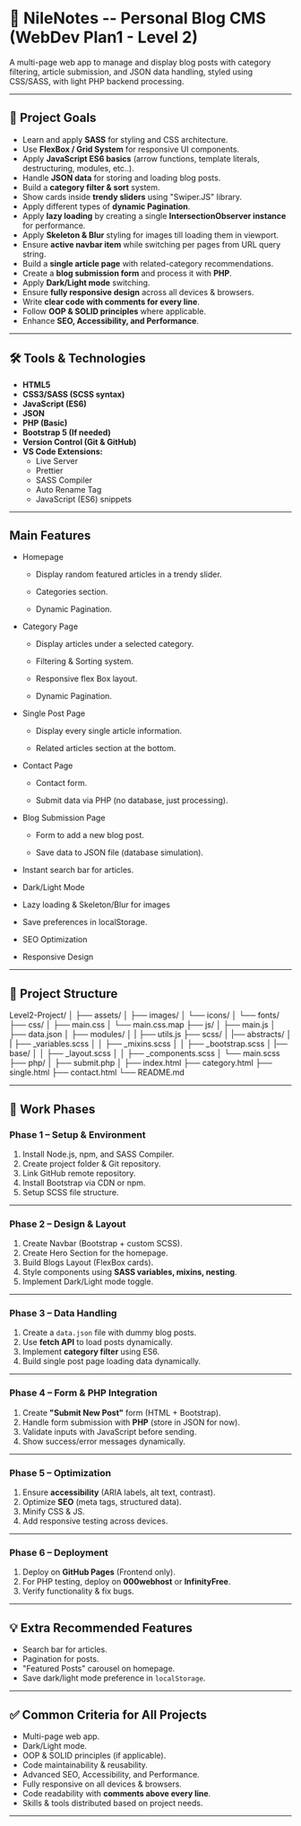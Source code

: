 # 📌 NileNotes -- Personal Blog CMS (WebDev Plan1 - Level 2)
A multi-page web app to manage and display blog posts with category filtering, article submission, and JSON data handling, styled using CSS/SASS, with light PHP backend processing.

---

## **🎯 Project Goals**
- Learn and apply **SASS** for styling and CSS architecture.
- Use **FlexBox / Grid System** for responsive UI components.
- Apply **JavaScript ES6 basics** (arrow functions, template literals, destructuring, modules, etc..).
- Handle **JSON data** for storing and loading blog posts.
- Build a **category filter & sort** system.
- Show cards inside **trendy sliders** using "Swiper.JS" library.
- Apply different types of **dynamic Pagination**.
- Apply **lazy loading** by creating a single **IntersectionObserver instance** for performance.
- Apply **Skeleton & Blur** styling for images till loading them in viewport.
- Ensure **active navbar item** while switching per pages from URL query string.
- Build a **single article page** with related-category recommendations.
- Create a **blog submission form** and process it with **PHP**.
- Apply **Dark/Light mode** switching.
- Ensure **fully responsive design** across all devices & browsers.
- Write **clear code with comments for every line**.
- Follow **OOP & SOLID principles** where applicable.
- Enhance **SEO, Accessibility, and Performance**.

---

## **🛠 Tools & Technologies**
- **HTML5**
- **CSS3/SASS (SCSS syntax)**
- **JavaScript (ES6)**
- **JSON**
- **PHP (Basic)**
- **Bootstrap 5 (If needed)**
- **Version Control (Git & GitHub)**
- **VS Code Extensions:**
  - Live Server
  - Prettier
  - SASS Compiler
  - Auto Rename Tag
  - JavaScript (ES6) snippets

---

## Main Features

* Homepage

  * Display random featured articles in a trendy slider.

  * Categories section.

  * Dynamic Pagination.

* Category Page

  * Display articles under a selected category.
  
  * Filtering & Sorting system.

  * Responsive flex Box layout.

  * Dynamic Pagination.

* Single Post Page

  * Display every single article information.

  * Related articles section at the bottom.

* Contact Page

  * Contact form.

  * Submit data via PHP (no database, just processing).

* Blog Submission Page

  * Form to add a new blog post.

  * Save data to JSON file (database simulation).

* Instant search bar for articles.

* Dark/Light Mode

* Lazy loading & Skeleton/Blur for images

* Save preferences in localStorage.

* SEO Optimization

* Responsive Design

---

## **📂 Project Structure**

Level2-Project/
│
├── assets/
│ ├── images/
│ └── icons/
│ └── fonts/
├── css/
│ ├── main.css
│ └── main.css.map
├── js/
│ ├── main.js
│ ├── data.json
│ ├── modules/
│ | ├── utils.js
├── scss/
│ |── abstracts/
│ | ├── _variables.scss
│ │ ├── _mixins.scss
│ │ ├── _bootstrap.scss
│ |── base/
│ │ ├── _layout.scss
│ │ ├── _components.scss
│ └── main.scss
├── php/
│ ├── submit.php
│
├── index.html
├── category.html
├── single.html
├── contact.html
└── README.md

---

## **📅 Work Phases**

### **Phase 1 – Setup & Environment**
1. Install Node.js, npm, and SASS Compiler.
2. Create project folder & Git repository.
3. Link GitHub remote repository.
4. Install Bootstrap via CDN or npm.
5. Setup SCSS file structure.

---

### **Phase 2 – Design & Layout**
1. Create Navbar (Bootstrap + custom SCSS).
2. Create Hero Section for the homepage.
3. Build Blogs Layout (FlexBox cards).
4. Style components using **SASS variables, mixins, nesting**.
5. Implement Dark/Light mode toggle.

---

### **Phase 3 – Data Handling**
1. Create a `data.json` file with dummy blog posts.
2. Use **fetch API** to load posts dynamically.
3. Implement **category filter** using ES6.
4. Build single post page loading data dynamically.

---

### **Phase 4 – Form & PHP Integration**
1. Create **"Submit New Post"** form (HTML + Bootstrap).
2. Handle form submission with **PHP** (store in JSON for now).
3. Validate inputs with JavaScript before sending.
4. Show success/error messages dynamically.

---

### **Phase 5 – Optimization**
1. Ensure **accessibility** (ARIA labels, alt text, contrast).
2. Optimize **SEO** (meta tags, structured data).
3. Minify CSS & JS.
4. Add responsive testing across devices.

---

### **Phase 6 – Deployment**
1. Deploy on **GitHub Pages** (Frontend only).
2. For PHP testing, deploy on **000webhost** or **InfinityFree**.
3. Verify functionality & fix bugs.

---

## **💡 Extra Recommended Features**
- Search bar for articles.
- Pagination for posts.
- "Featured Posts" carousel on homepage.
- Save dark/light mode preference in `localStorage`.

---

## **✅ Common Criteria for All Projects**
- Multi-page web app.
- Dark/Light mode.
- OOP & SOLID principles (if applicable).
- Code maintainability & reusability.
- Advanced SEO, Accessibility, and Performance.
- Fully responsive on all devices & browsers.
- Code readability with **comments above every line**.
- Skills & tools distributed based on project needs.

---

